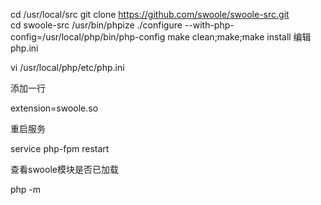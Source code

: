 cd /usr/local/src
git clone https://github.com/swoole/swoole-src.git  
cd swoole-src
/usr/bin/phpize
./configure --with-php-config=/usr/local/php/bin/php-config
make clean;make;make install
编辑php.ini

vi /usr/local/php/etc/php.ini

添加一行

extension=swoole.so


重启服务

service php-fpm restart



查看swoole模块是否已加载

php -m
